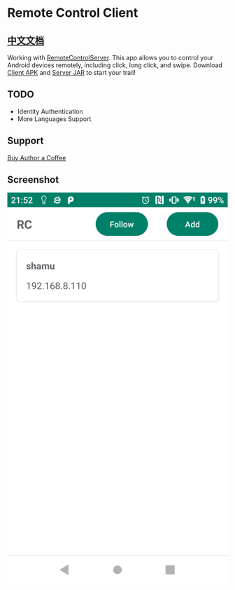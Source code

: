 # Remote Control Client

## [中文文档](https://github.com/miekir163/RemoteControlClient/blob/main/READMECN.md)

Working with [RemoteControlServer](https://github.com/miekir163/RemoteControlServer). This app allows you to control your Android devices remotely, including click, long click, and swipe. Download [Client APK](https://github.com/miekir163/RemoteControlOutput/blob/main/release/V1.0/rt_realease_v1.0.apk) and [Server JAR](https://github.com/miekir163/RemoteControlOutput/blob/main/release/V1.0/rt.jar) to start your trail!

## TODO
 - Identity Authentication
 - More Languages Support

 ## Support
[Buy Author a Coffee](https://ko-fi.com/miekir)

## Screenshot
<img src="https://github.com/miekir163/RemoteControlOutput/blob/main/screenshot/Screenshot_client_1.png?raw=true" />

